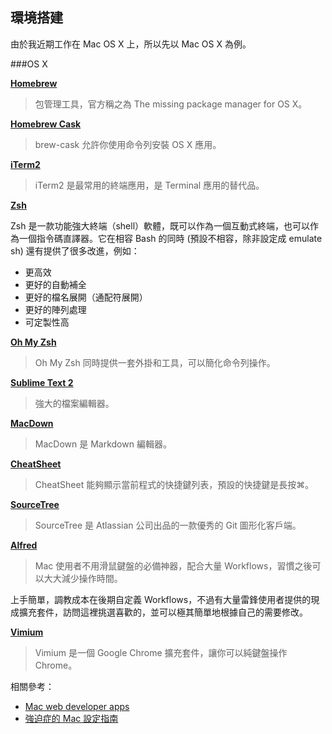 環境搭建
---

由於我近期工作在 Mac OS X 上，所以先以 Mac OS X 為例。

###OS X

**[Homebrew](http://brew.sh/)**

> 包管理工具，官方稱之為 The missing package manager for OS X。

**[Homebrew Cask](https://caskroom.github.io/)**

> brew-cask 允許你使用命令列安裝 OS X 應用。

**[iTerm2](https://www.iterm2.com/)**

> iTerm2 是最常用的終端應用，是 Terminal 應用的替代品。

**[Zsh](http://www.zsh.org/)**

Zsh 是一款功能強大終端（shell）軟體，既可以作為一個互動式終端，也可以作為一個指令碼直譯器。它在相容 Bash 的同時 (預設不相容，除非設定成 emulate sh) 還有提供了很多改進，例如：

 - 更高效
 - 更好的自動補全
 - 更好的檔名展開（通配符展開）
 - 更好的陣列處理
 - 可定製性高

**[Oh My Zsh](http://ohmyz.sh/)**

> Oh My Zsh 同時提供一套外掛和工具，可以簡化命令列操作。

**[Sublime Text 2](https://www.sublimetext.com/)**

> 強大的檔案編輯器。

**[MacDown](http://macdown.uranusjr.com/)**

> MacDown 是 Markdown 編輯器。

**[CheatSheet](https://www.mediaatelier.com/CheatSheet/)**

> CheatSheet 能夠顯示當前程式的快捷鍵列表，預設的快捷鍵是長按⌘。

**[SourceTree](https://www.sourcetreeapp.com/)**

> SourceTree 是 Atlassian 公司出品的一款優秀的 Git 圖形化客戶端。

**[Alfred](https://www.alfredapp.com/)**

> Mac 使用者不用滑鼠鍵盤的必備神器，配合大量 Workflows，習慣之後可以大大減少操作時間。

上手簡單，調教成本在後期自定義 Workflows，不過有大量雷鋒使用者提供的現成擴充套件，訪問這裡挑選喜歡的，並可以極其簡單地根據自己的需要修改。

**[Vimium](https://vimium.github.io/)**

> Vimium 是一個 Google Chrome 擴充套件，讓你可以純鍵盤操作 Chrome。

相關參考：

 - [Mac web developer apps](https://gist.github.com/erikreagan/3259442)
 - [強迫症的 Mac 設定指南](https://github.com/macdao/ocds-guide-to-setting-up-mac)
